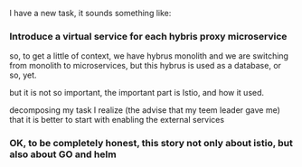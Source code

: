 
I have a new task, it sounds something like: 
### Introduce a virtual service for each hybris proxy microservice

so, to get a little of context, we have hybrus monolith and we are switching from monolith to microservices, but this hybrus is used as a database, or so, yet. 

but it is not so important, the important part is Istio, and how it used. 

decomposing my task I realize (the advise that my teem leader gave me) that it is better to start with enabling the external services 

### OK, to be completely honest, this story not only about istio, but also about GO and helm

